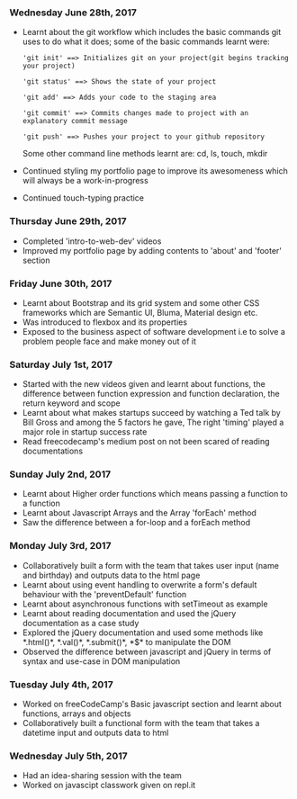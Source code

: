 ### Wednesday June 28th, 2017

* Learnt about the git workflow which includes the basic commands git uses to do what it does; some of the basic commands learnt were:

      'git init' ==> Initializes git on your project(git begins tracking your project) 

      'git status' ==> Shows the state of your project

      'git add' ==> Adds your code to the staging area

      'git commit' ==> Commits changes made to project with an explanatory commit message

      'git push' ==> Pushes your project to your github repository

  Some other command line methods learnt are: cd, ls, touch, mkdir
* Continued styling my portfolio page to improve its awesomeness which will always be a work-in-progress
* Continued touch-typing practice 

### Thursday June 29th, 2017

* Completed 'intro-to-web-dev' videos
* Improved my portfolio page by adding contents to 'about' and 'footer' section

### Friday June 30th, 2017

* Learnt about Bootstrap and its grid system and some other CSS frameworks which are Semantic UI, Bluma, Material design etc.
* Was introduced to flexbox and its properties
* Exposed to the business aspect of software development i.e to solve a problem people face and make money out of it

### Saturday July 1st, 2017

* Started with the new videos given and learnt about functions, the difference between function expression and function declaration, the return      keyword and scope
* Learnt about what makes startups succeed by watching a Ted talk by Bill Gross and among the 5 factors he gave, The right 'timing' played a major    role in startup success rate 
* Read freecodecamp's medium post on not been scared of reading documentations

### Sunday July 2nd, 2017

* Learnt about Higher order functions which means passing a function to a function
* Learnt about Javascript Arrays and the Array 'forEach' method
* Saw the difference between a for-loop and a forEach method

### Monday July 3rd, 2017

* Collaboratively built a form with the team that takes user input (name and birthday) and outputs data to the html page 
* Learnt about using event handling to overwrite a form's default behaviour with the 'preventDefault' function
* Learnt about asynchronous functions with setTimeout as example
* Learnt about reading documentation and used the jQuery documentation as a case study 
* Explored the jQuery documentation and used some methods like \*.html()\*, \*.val()\*, \*.submit()\*, \*$\* to manipulate the DOM
* Observed the difference between javascript and jQuery in terms of syntax and use-case in DOM manipulation

### Tuesday July 4th, 2017

* Worked on freeCodeCamp's Basic javascript section and learnt about functions, arrays and objects
* Collaboratively built a functional form with the team that takes a datetime input and outputs data to html 

### Wednesday July 5th, 2017

* Had an idea-sharing session with the team
* Worked on javascipt classwork given on repl.it